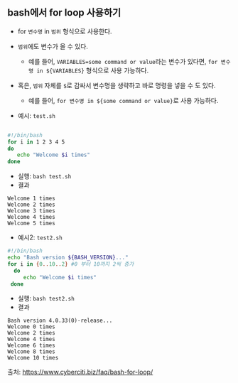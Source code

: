 ## bash에서 for loop 사용하기

- for `변수명` in `범위` 형식으로 사용한다.
- `범위`에도 변수가 올 수 있다.
  - 예를 들어, `VARIABLES=some command or value`라는 변수가 있다면, 
  `for 변수명 in ${VARIABLES}` 형식으로 사용 가능하다.
- 혹은, `범위` 자체를 `$`로 감싸서 변수명을 생략하고 바로 명령을 넣을 수 도 있다.
  - 예를 들어, `for 변수명 in ${some command or value}`로 사용 가능하다.

- 예시: `test.sh`
```bash

#!/bin/bash
for i in 1 2 3 4 5
do
   echo "Welcome $i times"
done
```
- 실행: `bash test.sh`
- 결과
```
Welcome 1 times
Welcome 2 times
Welcome 3 times
Welcome 4 times
Welcome 5 times
```

- 예시2: `test2.sh`
```bash
#!/bin/bash
echo "Bash version ${BASH_VERSION}..."
for i in {0..10..2} #0 부터 10까지 2씩 증가
  do 
     echo "Welcome $i times"
 done
```
- 실행: `bash test2.sh`
- 결과
```
Bash version 4.0.33(0)-release...
Welcome 0 times
Welcome 2 times
Welcome 4 times
Welcome 6 times
Welcome 8 times
Welcome 10 times
```

출처: https://www.cyberciti.biz/faq/bash-for-loop/
